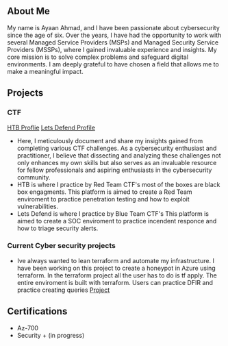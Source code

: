 ## About Me
My name is Ayaan Ahmad, and I have been passionate about cybersecurity since the age of six. Over the years, I have had the opportunity to work with several Managed Service Providers (MSPs) and Managed Security Service Providers (MSSPs), where I gained invaluable experience and insights. My core mission is to solve complex problems and safeguard digital environments. I am deeply grateful to have chosen a field that allows me to make a meaningful impact.

## Projects
### CTF
[HTB Proflie](https://app.hackthebox.com/users/766624)
[Lets Defend Profile](https://app.letsdefend.io/user/ayaan7345)
- Here, I meticulously document and share my insights gained from completing various CTF challenges. As a cybersecurity enthusiast and practitioner, I believe that dissecting and analyzing these challenges not only enhances my own skills but also serves as an invaluable resource for fellow professionals and aspiring enthusiasts in the cybersecurity community.
- HTB is where I practice by Red Team CTF's most of the boxes are black box engagments. This platform is aimed to create a Red Team enviroment to practice penetration testing and how to exploit vulnerabilities.
- Lets Defend is where I practice by Blue Team CTF's This platform is aimed to create a SOC enviroment to practice incendent responce and how to triage security alerts.


### Current Cyber security projects 
- Ive always wanted to lean terraform and automate my infrastructure. I have been working on this project to create a honeypot in Azure using terraform. In the terraform project all the user has to do is tf apply. The entire enviroment is built with terraform. Users can practice DFIR and practice creating queries  [Project](https://github.com/Ayaan7345/Azure_SEIM_Lab)

## Certifications
- Az-700
- Security + (in progress)
